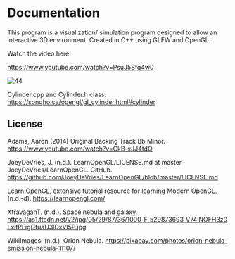 # Documentation

This program is a visualization/ simulation program designed to allow an interactive 3D environment. Created in C++ using GLFW and OpenGL. 

Watch the video here:

https://www.youtube.com/watch?v=PsuJ5Sfq4w0

![44](https://user-images.githubusercontent.com/110789514/211556500-e5f18c06-389c-4f67-a1b5-4b9c389a6414.png)

Cylinder.cpp and Cylinder.h class: https://songho.ca/opengl/gl_cylinder.html#cylinder

## License

Adams, Aaron (2014) Original Backing Track Bb Minor. https://www.youtube.com/watch?v=CkB-xJJ4tdQ

JoeyDeVries, J. (n.d.). LearnOpenGL/LICENSE.md at master · JoeyDeVries/LearnOpenGL. GitHub. https://github.com/JoeyDeVries/LearnOpenGL/blob/master/LICENSE.md

Learn OpenGL, extensive tutorial resource for learning Modern OpenGL. (n.d.-d). https://learnopengl.com/

XtravaganT. (n.d.). Space nebula and galaxy. https://as1.ftcdn.net/v2/jpg/05/29/87/36/1000_F_529873693_V74iNOFH3z0LxitPFigGfuaU3lDxVl5P.jpg

WikiImages. (n.d.). Orion Nebula. https://pixabay.com/photos/orion-nebula-emission-nebula-11107/

